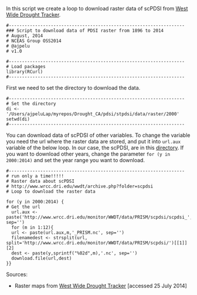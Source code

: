 In this script we create a loop to download raster data of scPDSI from [West Wide Drought Tracker](http://www.wrcc.dri.edu/wwdt/).

``` {.r}
#-------------------------------------------------------------------
### Script to download data of PDSI raster from 1896 to 2014 
# August, 2014
# NCEAS Group OSS2014 
# @ajpelu 
# v1.0 
```

``` {.r}
#-------------------------------------------------------------------
# Load packages 
library(RCurl)
#-------------------------------------------------------------------
```

First we need to set the directory to download the data.

``` {.r}
#-------------------------------------------------------------------
# Set the directory 
di <- '/Users/ajpeluLap/myrepos/Drought_CA/pdsi/stpdsi/data/raster/2000'
setwd(di)
#-------------------------------------------------------------------
```

You can download data of scPDSI of other variables. To change the variable you need the url where the raster data are stored, and put it into `url.aux` variable of the below loop. In our case, the scPDSI, are in this [directory](http://www.wrcc.dri.edu/monitor/WWDT/data/PRISM/scpdsi). If you want to download other years, change the parameter `for (y in 2000:2014)` and set the year range you want to download.

``` {.r}
#-------------------------------------------------------------------
# run only a time!!!!! 
# Raster data about scPDSI 
# http://www.wrcc.dri.edu/wwdt/archive.php?folder=scpdsi
# Loop to download the raster data 

for (y in 2000:2014) { 
# Get the url
  url.aux <- paste('http://www.wrcc.dri.edu/monitor/WWDT/data/PRISM/scpdsi/scpdsi_',y,'_', sep='')
  for (m in 1:12){
  url <- paste(url.aux,m,'_PRISM.nc', sep='') 
  filenamedest <- strsplit(url, split='http://www.wrcc.dri.edu/monitor/WWDT/data/PRISM/scpdsi/')[[1]][2]
  dest <- paste(y,sprintf("%02d",m),'.nc', sep='')
  download.file(url,dest)
}}
```

Sources:

-   Raster maps from [West Wide Drought Tracker](http://www.wrcc.dri.edu/wwdt/) [accessed 25 July 2014]
